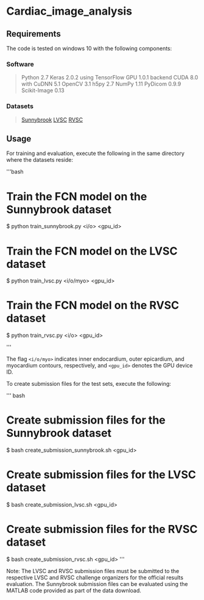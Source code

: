 # Cardiac_image_analysis

## Requirements
The code is tested on windows 10 with the following components:

### Software

> Python 2.7
> Keras 2.0.2 using TensorFlow GPU 1.0.1 backend
> CUDA 8.0 with CuDNN 5.1
> OpenCV 3.1
> h5py 2.7
> NumPy 1.11
> PyDicom 0.9.9
> Scikit-Image 0.13

### Datasets

> [Sunnybrook](http://smial.sri.utoronto.ca/LV_Challenge/Downloads.html)
> [LVSC](http://www.cardiacatlas.org/challenges/lv-segmentation-challenge/)
> [RVSC](http://www.litislab.fr/?projet=1rvsc)

## Usage
For training and evaluation, execute the following in the same directory where the datasets reside:

'''bash
# Train the FCN model on the Sunnybrook dataset
$ python train_sunnybrook.py <i/o> <gpu_id>

# Train the FCN model on the LVSC dataset
$ python train_lvsc.py <i/o/myo> <gpu_id>

# Train the FCN model on the RVSC dataset
$ python train_rvsc.py <i/o> <gpu_id>

'''

The flag `<i/o/myo>` indicates inner endocardium, outer epicardium, and myocardium contours, respectively, and `<gpu_id>` denotes the GPU device ID.

To create submission files for the test sets, execute the following:

'''
bash
# Create submission files for the Sunnybrook dataset
$ bash create_submission_sunnybrook.sh <gpu_id>

# Create submission files for the LVSC dataset
$ bash create_submission_lvsc.sh <gpu_id>

# Create submission files for the RVSC dataset
$ bash create_submission_rvsc.sh <gpu_id>
'''

Note: The LVSC and RVSC submission files must be submitted to the respective LVSC and RVSC challenge organizers for the official results evaluation. The Sunnybrook submission files can be evaluated using the MATLAB code provided as part of the data download.
